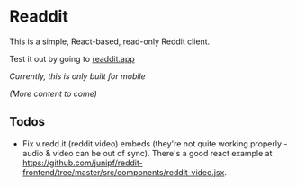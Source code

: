 # Readdit

This is a simple, React-based, read-only Reddit client.

Test it out by going to [readdit.app](https://readdit.app)

*Currently, this is only built for mobile*

*(More content to come)*

## Todos

- Fix v.redd.it (reddit video) embeds (they're not quite working properly - audio & video can be out of sync). There's a good react example at https://github.com/junipf/reddit-frontend/tree/master/src/components/reddit-video.jsx.
